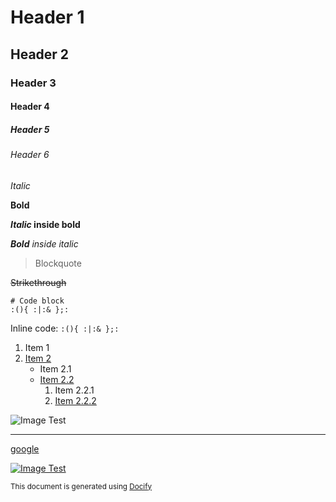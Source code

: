 Header 1
====================

Header 2
--------------------

### Header 3

#### Header 4

##### Header 5

###### Header 6

*Italic*

**Bold**

***Italic* inside bold**

***Bold** inside italic*

> Blockquote

~~Strikethrough~~

```
# Code block
:(){ :|:& };:
```

Inline code: ``:(){ :|:& };:``

1. Item 1
2. [Item 2](#)
   * Item 2.1
   * [Item 2.2](#)
      1. Item 2.2.1
      2. [Item 2.2.2](#)

![Image Test](https://img.shields.io/badge/docify-image_test-green.svg)

--------------------------------------------------

[google](https://google.com)

[![Image Test](https://img.shields.io/badge/docify-image_test-green.svg)](https://img.shields.io/badge/docify-image_test-green.svg)


<sup>This document is generated using [Docify](https://github.com/rapidstack/docify)</sup>

